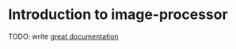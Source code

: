 # Introduction to image-processor

TODO: write [great documentation](http://jacobian.org/writing/great-documentation/what-to-write/)
